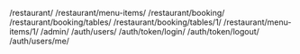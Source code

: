 /restaurant/
/restaurant/menu-items/
/restaurant/booking/
/restaurant/booking/tables/
/restaurant/booking/tables/1/
/restaurant/menu-items/1/
/admin/
/auth/users/
/auth/token/login/
/auth/token/logout/
/auth/users/me/
